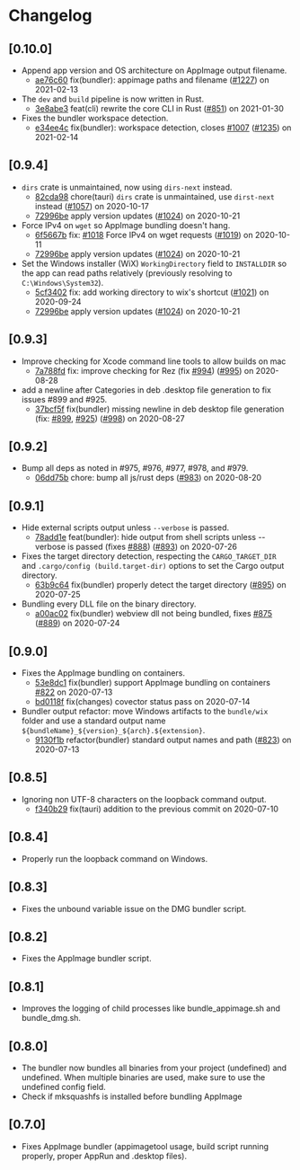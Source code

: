# Changelog

## [0.10.0]

- Append app version and OS architecture on AppImage output filename.
  - [ae76c60](https://www.github.com/tauri-apps/tauri/commit/ae76c60a615602fcb8c1dd824a6ad9fa8f48fe69)
    fix(bundler): appimage paths and filename
    ([#1227](https://www.github.com/tauri-apps/tauri/pull/1227)) on 2021-02-13
- The `dev` and `build` pipeline is now written in Rust.
  - [3e8abe3](https://www.github.com/tauri-apps/tauri/commit/3e8abe376407bb0ca8893602590ed9edf7aa71a1)
    feat(cli) rewrite the core CLI in Rust
    ([#851](https://www.github.com/tauri-apps/tauri/pull/851)) on 2021-01-30
- Fixes the bundler workspace detection.
  - [e34ee4c](https://www.github.com/tauri-apps/tauri/commit/e34ee4c29c7fde02e09685a3100f0b2ef6380c98)
    fix(bundler): workspace detection, closes
    [#1007](https://www.github.com/tauri-apps/tauri/pull/1007)
    ([#1235](https://www.github.com/tauri-apps/tauri/pull/1235)) on 2021-02-14

## [0.9.4]

- `dirs` crate is unmaintained, now using `dirs-next` instead.
  - [82cda98](https://www.github.com/tauri-apps/tauri/commit/82cda98532975c6d4b1c93bf2f326173f39e0964)
    chore(tauri) `dirs` crate is unmaintained, use `dirst-next` instead
    ([#1057](https://www.github.com/tauri-apps/tauri/pull/1057)) on 2020-10-17
  - [72996be](https://www.github.com/tauri-apps/tauri/commit/72996be1bd3eb878c4cf30bfec79058071c26d7a)
    apply version updates
    ([#1024](https://www.github.com/tauri-apps/tauri/pull/1024)) on 2020-10-21
- Force IPv4 on `wget` so AppImage bundling doesn't hang.
  - [6f5667b](https://www.github.com/tauri-apps/tauri/commit/6f5667bf72d58972b8d05ee2e42a031c85f95ed4)
    fix: [#1018](https://www.github.com/tauri-apps/tauri/pull/1018) Force IPv4
    on wget requests
    ([#1019](https://www.github.com/tauri-apps/tauri/pull/1019)) on 2020-10-11
  - [72996be](https://www.github.com/tauri-apps/tauri/commit/72996be1bd3eb878c4cf30bfec79058071c26d7a)
    apply version updates
    ([#1024](https://www.github.com/tauri-apps/tauri/pull/1024)) on 2020-10-21
- Set the Windows installer (WiX) `WorkingDirectory` field to `INSTALLDIR` so
  the app can read paths relatively (previously resolving to
  `C:\Windows\System32`).
  - [5cf3402](https://www.github.com/tauri-apps/tauri/commit/5cf3402735ac2e88fc4aae5fe39fc0a41262b6fa)
    fix: add working directory to wix's shortcut
    ([#1021](https://www.github.com/tauri-apps/tauri/pull/1021)) on 2020-09-24
  - [72996be](https://www.github.com/tauri-apps/tauri/commit/72996be1bd3eb878c4cf30bfec79058071c26d7a)
    apply version updates
    ([#1024](https://www.github.com/tauri-apps/tauri/pull/1024)) on 2020-10-21

## [0.9.3]

- Improve checking for Xcode command line tools to allow builds on mac
  - [7a788fd](https://www.github.com/tauri-apps/tauri/commit/7a788fdceebc2bf6b7b46ebe54e98597d4a71529)
    fix: improve checking for Rez (fix
    [#994](https://www.github.com/tauri-apps/tauri/pull/994))
    ([#995](https://www.github.com/tauri-apps/tauri/pull/995)) on 2020-08-28
- add a newline after Categories in deb .desktop file generation to fix issues
  #899 and #925.
  - [37bcf5f](https://www.github.com/tauri-apps/tauri/commit/37bcf5fea154bdefbca2692b69aafaabba8c23e2)
    fix(bundler) missing newline in deb desktop file generation (fix:
    [#899](https://www.github.com/tauri-apps/tauri/pull/899),
    [#925](https://www.github.com/tauri-apps/tauri/pull/925))
    ([#998](https://www.github.com/tauri-apps/tauri/pull/998)) on 2020-08-27

## [0.9.2]

- Bump all deps as noted in #975, #976, #977, #978, and #979.
  - [06dd75b](https://www.github.com/tauri-apps/tauri/commit/06dd75b68a15d388808c51ae2bf50554ae761d9d)
    chore: bump all js/rust deps
    ([#983](https://www.github.com/tauri-apps/tauri/pull/983)) on 2020-08-20

## [0.9.1]

- Hide external scripts output unless `--verbose` is passed.
  - [78add1e](https://www.github.com/tauri-apps/tauri/commit/78add1e79ef42ed61e988a0012be87b428439332)
    feat(bundler): hide output from shell scripts unless --verbose is passed
    (fixes [#888](https://www.github.com/tauri-apps/tauri/pull/888))
    ([#893](https://www.github.com/tauri-apps/tauri/pull/893)) on 2020-07-26
- Fixes the target directory detection, respecting the `CARGO_TARGET_DIR` and
  `.cargo/config (build.target-dir)` options to set the Cargo output directory.
  - [63b9c64](https://www.github.com/tauri-apps/tauri/commit/63b9c6457233d777b698b53cd6661c6cd9a0d67b)
    fix(bundler) properly detect the target directory
    ([#895](https://www.github.com/tauri-apps/tauri/pull/895)) on 2020-07-25
- Bundling every DLL file on the binary directory.
  - [a00ac02](https://www.github.com/tauri-apps/tauri/commit/a00ac023eef9f7b3a508ca9acd664470382d7d06)
    fix(bundler) webview dll not being bundled, fixes
    [#875](https://www.github.com/tauri-apps/tauri/pull/875)
    ([#889](https://www.github.com/tauri-apps/tauri/pull/889)) on 2020-07-24

## [0.9.0]

- Fixes the AppImage bundling on containers.
  - [53e8dc1](https://www.github.com/tauri-apps/tauri/commit/53e8dc1880b78994e17bf769d60e13f9e13dbf99)
    fix(bundler) support AppImage bundling on containers
    [#822](https://www.github.com/tauri-apps/tauri/pull/822) on 2020-07-13
  - [bd0118f](https://www.github.com/tauri-apps/tauri/commit/bd0118f160360e588180de3f3518ef47a4d86a46)
    fix(changes) covector status pass on 2020-07-14
- Bundler output refactor: move Windows artifacts to the `bundle/wix` folder and
  use a standard output name `${bundleName}_${version}_${arch}.${extension}`.
  - [9130f1b](https://www.github.com/tauri-apps/tauri/commit/9130f1b1a422121fa9f3afbeeb87e851568e995f)
    refactor(bundler) standard output names and path
    ([#823](https://www.github.com/tauri-apps/tauri/pull/823)) on 2020-07-13

## [0.8.5]

- Ignoring non UTF-8 characters on the loopback command output.
  - [f340b29](https://www.github.com/tauri-apps/tauri/commit/f340b2914dc9c3a94ca8606f4663964fa87b95ea)
    fix(tauri) addition to the previous commit on 2020-07-10

## [0.8.4]

- Properly run the loopback command on Windows.

## [0.8.3]

- Fixes the unbound variable issue on the DMG bundler script.

## [0.8.2]

- Fixes the AppImage bundler script.

## [0.8.1]

- Improves the logging of child processes like bundle_appimage.sh and
  bundle_dmg.sh.

## [0.8.0]

- The bundler now bundles all binaries from your project (undefined) and
  undefined. When multiple binaries are used, make sure to use the undefined
  config field.
- Check if mksquashfs is installed before bundling AppImage

## [0.7.0]

- Fixes AppImage bundler (appimagetool usage, build script running properly,
  proper AppRun and .desktop files).
